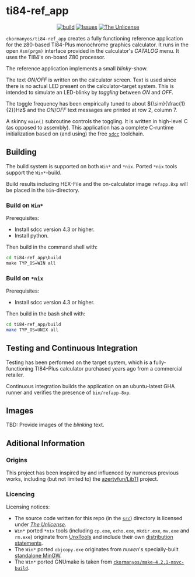 ti84-ref_app
==================

<p align="center">
    <a href="https://github.com/ckormanyos/ti84-ref_app/actions">
        <img src="https://github.com/ckormanyos/ti84-ref_app/actions/workflows/ti84-ref_app.yml/badge.svg" alt="build"></a>
    <a href="https://github.com/ckormanyos/ti84-ref_app/issues?q=is%3Aissue+is%3Aopen+sort%3Aupdated-desc">
        <img src="https://custom-icon-badges.herokuapp.com/github/issues-raw/ckormanyos/ti84-ref_app?logo=github" alt="Issues" /></a>
    <a href="https://github.com/ckormanyos/ti84-ref_app/blob/main/UNLICENSE">
        <img src="https://img.shields.io/badge/license-The Unlicense-blue.svg" alt="The Unlicense"></a>
</p>

`ckormanyos/ti84-ref_app` creates a fully functioning reference application
for the z80-based TI84-Plus monochrome graphics calculator. It runs in the
open `Asm(prgm)` interface provided in the calculator's _CATALOG_ menu.
It uses the TI84's on-board Z80 processor.

The reference application implements a small _blinky_-show.

The text _ON_/_OFF_ is written on the calculator screen.
Text is used since there is no actual LED present on the calculator-target system.
This is intended to simulate an LED-blinky by _toggling_ between _ON_ and _OFF_.

The toggle frequency has been empirically tuned to about ${\sim}{\frac{1}{2}}Hz$
and the _ON_/_OFF_ text messages are printed at row $2$, column $7$.

A skinny `main()` subroutine controls the toggling.
It is written in high-level C (as opposed to assembly).
This application has a complete C-runtime initialization based on (and using) the
free [`sdcc`](https://sdcc.sourceforge.net) toolchain.

## Building

The build system is supported on both `Win*` and `*nix`. Ported `*nix` tools
support the `Win*`-build.

Build results including HEX-File and the on-calculator image `refapp.8xp`
will be placed in the `bin`-directory.

### Build on `Win*`

Prerequisites:
  - Install sdcc version 4.3 or higher.
  - Install python.

Then build in the command shell with:

```cmd
cd ti84-ref_app\build
make TYP_OS=WIN all
```

### Build on `*nix`

Prerequisites:
  - Install sdcc version 4.3 or higher.

Then build in the bash shell with:

```sh
cd ti84-ref_app/build
make TYP_OS=UNIX all
```

## Testing and Continuous Integration

Testing has been performed on the target system, which is a fully-functioning
TI84-Plus calculator purchased years ago from a commercial retailer.

Continuous integration builds the application on an ubuntu-latest GHA runner
and verifies the presence of `bin/refapp-8xp`.

## Images

TBD: Provide images of the _blinking_ text.

## Aditional Information

### Origins

This project has been inspired by and influenced by numerous previous works,
including (but not limited to)
the [azertyfun/LibTI](https://github.com/azertyfun/LibTI) project.

### Licencing

Licensing notices:
  - The source code written for this repo (in the [`src`](./src)) directory is licensed under [_The_ _Unlicense_](./LICENSE).
  - `Win*` ported `*nix` tools (including `cp.exe`, `echo.exe`, `mkdir.exe`, `mv.exe` and `rm.exe`) originate from [UnxTools](https://sourceforge.net/projects/unxutils) and include their own [distribution statements](./build/tools/UnxUtils).
  - The `Win*` ported `objcopy.exe` originates from _nuwen_'s specially-built [standalone MinGW](https://nuwen.net/mingw.html).
  - The `Win*` ported GNUmake is taken from [`ckormanyos/make-4.2.1-msvc-build`](https://github.com/ckormanyos/make-4.2.1-msvc-build).
